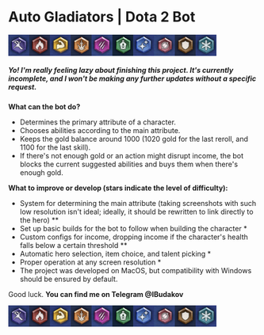 <h1>Auto Gladiators | Dota 2 Bot</h1>
<div style="display: flex">
  <img src="assets/attack.png"/><img src="assets/fury.png"/><img src="assets/health.png"/><img src="assets/crit.png"/><img src="assets/injury.png"/>
  <img src="assets/poison.png"/><img src="assets/ulti.png"/><img src="assets/ward.png"/><img src="assets/shield.png"/><img src="assets/frost.png"/>
</div>
<h5>Yo! I'm really feeling lazy about finishing this project. It's currently incomplete, and I won't be making any further updates without a specific request.</h5>

<b>What can the bot do?</b>

- Determines the primary attribute of a character.<br/>
- Chooses abilities according to the main attribute.<br/>
- Keeps the gold balance around 1000 (1020 gold for the last reroll, and 1100 for the last skill).<br/>
- If there's not enough gold or an action might disrupt income, the bot blocks the current suggested abilities and buys them when there's enough gold.<br/>

<b>What to improve or develop (stars indicate the level of difficulty):</b>

- System for determining the main attribute (taking screenshots with such low resolution isn't ideal; ideally, it should be rewritten to link directly to the hero) **<br/>
- Set up basic builds for the bot to follow when building the character *<br/>
- Custom configs for income, dropping income if the character's health falls below a certain threshold **<br/>
- Automatic hero selection, item choice, and talent picking *<br/>
- Proper operation at any screen resolution *<br/>
- The project was developed on MacOS, but compatibility with Windows should be ensured by default.<br/>

Good luck. 
<b>You can find me on Telegram @IBudakov</b>

<div style="display: flex">
  <img src="assets/attack.png"/><img src="assets/fury.png"/><img src="assets/health.png"/><img src="assets/crit.png"/><img src="assets/injury.png"/>
  <img src="assets/poison.png"/><img src="assets/ulti.png"/><img src="assets/ward.png"/><img src="assets/shield.png"/><img src="assets/frost.png"/>
</div>
